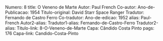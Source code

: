 Numero: 8
title: O Veneno de Marte
Autor: Paul French
Co-autor: 
Ano-de-Publicacao: 1954
Titulo-original: David Starr Space Ranger
Tradutor: Fernando de Castro Ferro
Co-tradutor: 
Ano-de-edicao: 1952
alias: Paul-French
Autor2-alias: 
Tradutor1-alias: Fernando-de-Castro-Ferro
Tradutor2-alias: 
Titulo-link: 8-O-Veneno-de-Marte
Capa: Cândido Costa Pinto
pags: 176
Capa-link: Candido-Costa-Pinto